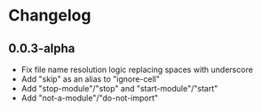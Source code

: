 # Changelog

## 0.0.3-alpha  

* Fix file name resolution logic replacing spaces with underscore  
* Add "skip" as an alias to "ignore-cell"  
* Add "stop-module"/"stop" and "start-module"/"start"
* Add "not-a-module"/"do-not-import"